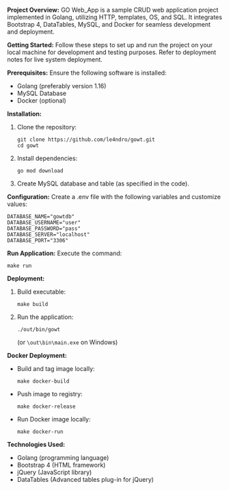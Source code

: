 **Project Overview:**
GO Web_App is a sample CRUD web application project implemented in Golang, utilizing HTTP, templates, OS, and SQL. It integrates Bootstrap 4, DataTables, MySQL, and Docker for seamless development and deployment.

**Getting Started:**
Follow these steps to set up and run the project on your local machine for development and testing purposes. Refer to deployment notes for live system deployment.

**Prerequisites:**
Ensure the following software is installed:
- Golang (preferably version 1.16)
- MySQL Database
- Docker (optional)

**Installation:**
1. Clone the repository:
   ```
   git clone https://github.com/le4ndro/gowt.git
   cd gowt
   ```
2. Install dependencies:
   ```
   go mod download
   ```
3. Create MySQL database and table (as specified in the code).

**Configuration:**
Create a .env file with the following variables and customize values:
```
DATABASE_NAME="gowtdb"
DATABASE_USERNAME="user"
DATABASE_PASSWORD="pass"
DATABASE_SERVER="localhost"
DATABASE_PORT="3306"
```

**Run Application:**
Execute the command:
```
make run
```

**Deployment:**
1. Build executable:
   ```
   make build
   ```
2. Run the application:
   ```
   ./out/bin/gowt
   ```
   (or `\out\bin\main.exe` on Windows)

**Docker Deployment:**
- Build and tag image locally:
  ```
  make docker-build
  ```
- Push image to registry:
  ```
  make docker-release
  ```
- Run Docker image locally:
  ```
  make docker-run
  ```

**Technologies Used:**
- Golang (programming language)
- Bootstrap 4 (HTML framework)
- jQuery (JavaScript library)
- DataTables (Advanced tables plug-in for jQuery)
